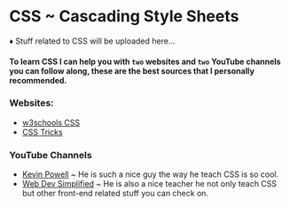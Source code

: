 # CSS ~ Cascading Style Sheets

♦ Stuff related to CSS will be uploaded here...

#### To learn CSS I can help you with `two` websites and `two` YouTube channels you can follow along, these are the best sources that I personally recommended.

### Websites:

- [w3schools CSS](https://www.w3schools.com/css/)
- [CSS Tricks](https://css-tricks.com/)

### YouTube Channels

- [Kevin Powell](https://www.youtube.com/channel/UCJZv4d5rbIKd4QHMPkcABCw) ~ He is such a nice guy the way he teach CSS is so cool.
- [Web Dev Simplified](https://www.youtube.com/c/WebDevSimplified) ~ He is also a nice teacher he not only teach CSS but other front-end related stuff you can check on.
